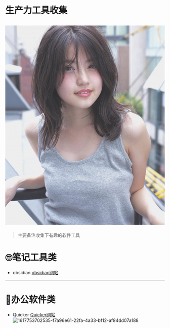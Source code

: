 # 生产力工具收集
![生产力工具](imge/geek-chic/DM_20230208114757_001.jpg "生产力工具")
---
> 主要备注收集下有趣的软件工具
# :roll_eyes:笔记工具类
- obsidian [obsidian网站](https://obsidian.md/)
---
# :peach:办公软件类
- Quicker [Quicker网站](https://getquicker.net/)
![1617753702535-f7a96e61-22fa-4a33-bf12-af84dd07a188](https://github.com/mahaizhuang/interesting/assets/43605010/d6237845-cf14-4e13-aee3-be1ac99ff7b8)
